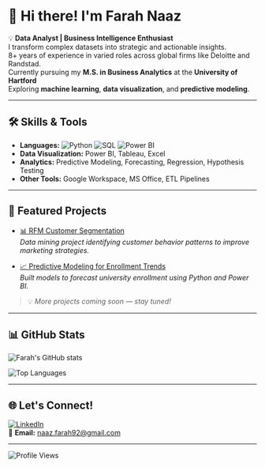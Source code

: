 # 👋 Hi there! I'm Farah Naaz  
💡 **Data Analyst | Business Intelligence Enthusiast**  
  I transform complex datasets into strategic and actionable insights.  
  8+ years of experience in varied roles across global firms like Deloitte and Randstad.  
  Currently pursuing my **M.S. in Business Analytics** at the **University of Hartford**  
  Exploring **machine learning**, **data visualization**, and **predictive modeling**.

---

## 🛠️ Skills & Tools
- **Languages:** ![Python](https://img.shields.io/badge/Python-3776AB?logo=python&logoColor=white)
![SQL](https://img.shields.io/badge/SQL-00000F?logo=mysql&logoColor=white)
![Power BI](https://img.shields.io/badge/Power%20BI-F2C811?logo=powerbi&logoColor=black) 
- **Data Visualization:** Power BI, Tableau, Excel  
- **Analytics:** Predictive Modeling, Forecasting, Regression, Hypothesis Testing  
- **Other Tools:** Google Workspace, MS Office, ETL Pipelines  

---

## 🚀 Featured Projects
- [📊 RFM Customer Segmentation](https://github.com/naazfarah02/rfm-customer-segmentation)  
  *Data mining project identifying customer behavior patterns to improve marketing strategies.*

- [📈 Predictive Modeling for Enrollment Trends](https://github.com/naazfarah02/enrollment-trends-predictive-model)  
  *Built models to forecast university enrollment using Python and Power BI.*

> 💡 *More projects coming soon — stay tuned!*

---

## 📊 GitHub Stats
![Farah's GitHub stats](https://github-readme-stats.vercel.app/api?username=naazfarah02&show_icons=true&theme=tokyonight)

![Top Languages](https://github-readme-stats.vercel.app/api/top-langs/?username=naazfarah02&layout=compact&theme=tokyonight)

---

## 🌐 Let's Connect!
[![LinkedIn](https://img.shields.io/badge/LinkedIn-Follow-blue?logo=linkedin)](https://www.linkedin.com/in/farah-naaz02/)  
📧 **Email:** naaz.farah92@gmail.com  

---

![Profile Views](https://komarev.com/ghpvc/?username=naazfarah02&color=blue)
